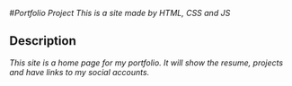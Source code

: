 #_Portfolio Project_
_This is a site made by HTML, CSS and JS_
## Description

_This site is a home page for my portfolio. It will show the resume, projects and have links to my social accounts._
